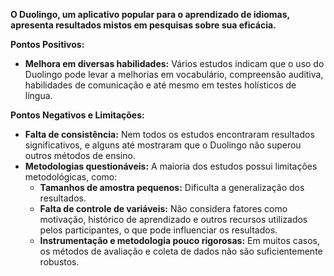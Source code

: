 **O Duolingo, um aplicativo popular para o aprendizado de idiomas, apresenta resultados mistos em pesquisas sobre sua eficácia.**

**Pontos Positivos:**

* **Melhora em diversas habilidades:** Vários estudos indicam que o uso do Duolingo pode levar a melhorias em vocabulário, compreensão auditiva, habilidades de comunicação e até mesmo em testes holísticos de língua.

**Pontos Negativos e Limitações:**

* **Falta de consistência:** Nem todos os estudos encontraram resultados significativos, e alguns até mostraram que o Duolingo não superou outros métodos de ensino.
* **Metodologias questionáveis:** A maioria dos estudos possui limitações metodológicas, como:
    * **Tamanhos de amostra pequenos:** Dificulta a generalização dos resultados.
    * **Falta de controle de variáveis:** Não considera fatores como motivação, histórico de aprendizado e outros recursos utilizados pelos participantes, o que pode influenciar os resultados.
    * **Instrumentação e metodologia pouco rigorosas:** Em muitos casos, os métodos de avaliação e coleta de dados não são suficientemente robustos.
